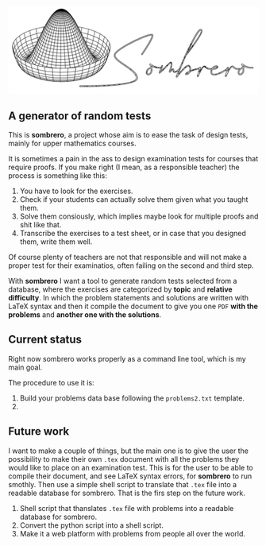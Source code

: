 ![Logo](logo.png)

## A generator of random tests

This is __sombrero__, a project whose aim is to ease the task of design tests, mainly for upper mathematics courses.

It is sometimes a pain in the ass to design examination tests for courses that require proofs.
If you make right (I mean, as a responsible teacher) the process is something like this:

1. You have to look for the exercises.
2. Check if your students can actually solve them given what you taught them.
3. Solve them consiously, which implies maybe look for multiple proofs and shit like that.
4. Transcribe the exercises to a test sheet, or in case that you designed them, write them well.

Of course plenty of teachers are not that responsible and will not make a proper test for their examinatios, often failing on the second and third step.

With __sombrero__ I want a tool to generate random tests selected from a database, where the exercises are categorized by __topic__ and __relative difficulty__.
In which the problem statements and solutions are written with LaTeX syntax and then it compile the document to give you one `PDF` __with the problems__ and __another one with the solutions__.

## Current status

Right now sombrero works properly as a command line tool, which is my main goal.

The procedure to use it is:

1. Build your problems data base following the `problems2.txt` template.
2. 

## Future work

I want to make a couple of things, but the main one is to give the user the possibility to make their own `.tex` document with all the problems they would like to place on an examination test.
This is for the user to be able to compile their document, and see LaTeX syntax errors, for __sombrero__ to run smothly.
Then use a simple shell script to translate that `.tex` file into a readable database for sombrero.
That is the firs step on the future work.

1. Shell script that thanslates `.tex` file with problems into a readable database for sombrero.
2. Convert the python script into a shell script.
3. Make it a web platform with problems from people all over the world.
